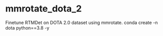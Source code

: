 # mmrotate_dota_2
Finetune RTMDet on DOTA 2.0 dataset using mmrotate. 
conda create -n dota python==3.8 -y
